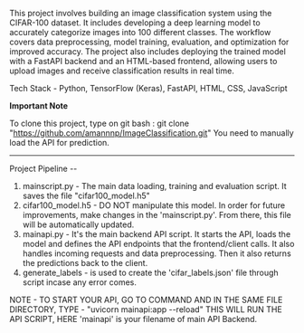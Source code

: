 This project involves building an image classification system using the CIFAR-100 dataset. It includes developing a deep learning model to accurately categorize images into 100 different classes. The workflow covers data preprocessing, model training, evaluation, and optimization for improved accuracy. The project also includes deploying the trained model with a FastAPI backend and an HTML-based frontend, allowing users to upload images and receive classification results in real time.

Tech Stack - Python, TensorFlow (Keras), FastAPI, HTML, CSS, JavaScript

****************************Important Note****************************

To clone this project, type on git bash : git clone "https://github.com/amannnp/ImageClassification.git"
You need to manually load the API for prediction.


----------------------------------------------------------------------
Project Pipeline --

1) mainscript.py - The main data loading, training and evaluation script. It saves the file "cifar100_model.h5"
2) cifar100_model.h5 - DO NOT manipulate this model. In order for future improvements, make changes in the 'mainscript.py'. From there, this file will be automatically updated.
3) mainapi.py - It's the main backend API script. It starts the API, loads the model and defines the API endpoints that the frontend/client calls. It also handles incoming requests and data preprocessing. Then it also returns the predictions back to the client.
4) generate_labels - is used to create the 'cifar_labels.json' file through script incase any error comes.


NOTE - TO START YOUR API, GO TO COMMAND AND IN THE SAME FILE DIRECTORY, TYPE - "uvicorn mainapi:app --reload" 
THIS WILL RUN THE API SCRIPT, HERE 'mainapi' is your filename of main API Backend. 

